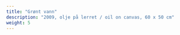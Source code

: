 ```yaml
---
title: "Grønt vann"
description: "2009, olje på lerret / oil on canvas, 60 x 50 cm"
weight: 5
---
```

